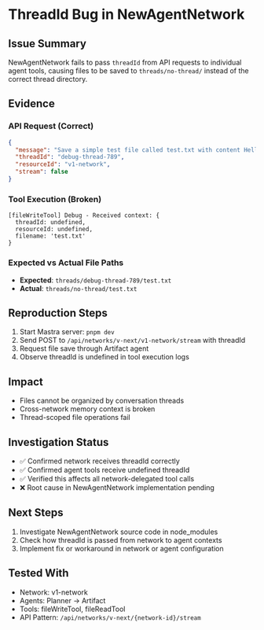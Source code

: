 # ThreadId Bug in NewAgentNetwork

## Issue Summary
NewAgentNetwork fails to pass `threadId` from API requests to individual agent tools, causing files to be saved to `threads/no-thread/` instead of the correct thread directory.

## Evidence

### API Request (Correct)
```json
{
  "message": "Save a simple test file called test.txt with content Hello World",
  "threadId": "debug-thread-789",
  "resourceId": "v1-network",
  "stream": false
}
```

### Tool Execution (Broken)
```
[fileWriteTool] Debug - Received context: { 
  threadId: undefined, 
  resourceId: undefined, 
  filename: 'test.txt' 
}
```

### Expected vs Actual File Paths
- **Expected**: `threads/debug-thread-789/test.txt`
- **Actual**: `threads/no-thread/test.txt`

## Reproduction Steps
1. Start Mastra server: `pnpm dev`
2. Send POST to `/api/networks/v-next/v1-network/stream` with threadId
3. Request file save through Artifact agent
4. Observe threadId is undefined in tool execution logs

## Impact
- Files cannot be organized by conversation threads
- Cross-network memory context is broken
- Thread-scoped file operations fail

## Investigation Status
- ✅ Confirmed network receives threadId correctly
- ✅ Confirmed agent tools receive undefined threadId
- ✅ Verified this affects all network-delegated tool calls
- ❌ Root cause in NewAgentNetwork implementation pending

## Next Steps
1. Investigate NewAgentNetwork source code in node_modules
2. Check how threadId is passed from network to agent contexts
3. Implement fix or workaround in network or agent configuration

## Tested With
- Network: v1-network
- Agents: Planner → Artifact
- Tools: fileWriteTool, fileReadTool
- API Pattern: `/api/networks/v-next/{network-id}/stream`